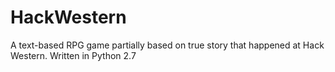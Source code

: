 # HackWestern

A text-based RPG game partially based on true story that happened at Hack Western.
Written in Python 2.7
